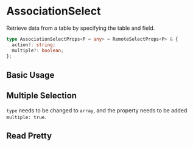 # AssociationSelect

Retrieve data from a table by specifying the table and field.

```ts
type AssociationSelectProps<P = any> = RemoteSelectProps<P> & {
  action?: string;
  multiple?: boolean;
};
```

## Basic Usage

<code src="./demos/new-demos/basic.tsx"></code>

## Multiple Selection

`type` needs to be changed to `array`, and the property needs to be added `multiple: true`.

<code src="./demos/new-demos/multiple.tsx"></code>

## Read Pretty

<code src="./demos/new-demos/read-pretty.tsx"></code>
